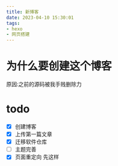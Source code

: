 ```yaml
---
title: 新博客
date: 2023-04-10 15:30:01
tags:
- hexo
- 网页搭建
---
```


# 为什么要创建这个博客

原因:之前的源码被我手贱删除力

# todo 
- [x] 创建博客
- [x] 上传第一篇文章
- [x] 迁移软件仓库
- [ ] 主题完善
- [x] 页面重定向
先这样
